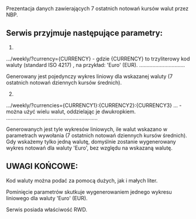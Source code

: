 
Prezentacja danych zawierających 7 ostatnich notowań kursów walut przez NBP.




Serwis przyjmuje następujące parametry:
---------------------------------------
1.

.../weekly/?currency={CURRENCY}   - gdzie {CURRENCY} to trzyliterowy kod waluty (standard ISO 4217) , na przykład: 'Euro' (EUR).
...............................

Generowany jest pojedynczy wykres liniowy dla wskazanej waluty (7 ostatnich notowań dziennych kursów średnich).



2.

.../weekly/?currencies={CURRENCY1}:{CURRENCY2}:{CURRENCY3} ...   - można użyć wielu walut, oddzielając je dwukropkiem.
..............................................................

Generowanych jest tyle wykresów liniowych, ile walut wskazano w parametrach wywołania (7 ostatnich notowań dziennych kursów średnich).
Gdy wskażemy tylko jedną walutę, domyślnie zostanie wygenerowany wykres notowań dla waluty 'Euro', bez względu na wskazaną walutę.




UWAGI KOŃCOWE:
--------------

Kod waluty można podać za pomocą dużych, jak i małych liter.

Pominięcie parametrów skutkuje wygenerowaniem jednego wykresu liniowego dla waluty 'Euro' (EUR).

Serwis posiada właściwość RWD.